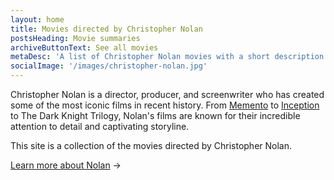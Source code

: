 ```yaml
---
layout: home
title: Movies directed by Christopher Nolan
postsHeading: Movie summaries
archiveButtonText: See all movies
metaDesc: 'A list of Christopher Nolan movies with a short description.'
socialImage: '/images/christopher-nolan.jpg'
---
```


Christopher Nolan is a director, producer, and screenwriter who has created some of the most iconic films in recent history. From [Memento](/posts/movie-memento/) to [Inception](/posts/movie-inception/) to The Dark Knight Trilogy, Nolan's films are known for their incredible attention to detail and captivating storyline.

This site is a collection of the movies directed by Christopher Nolan.

[Learn more about Nolan](/about) →